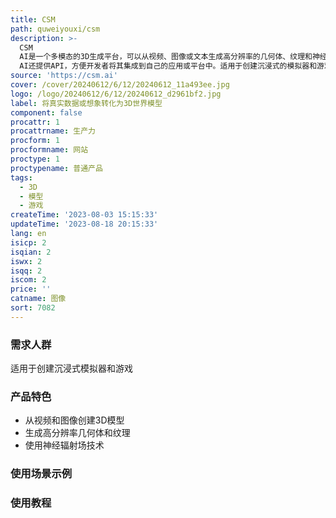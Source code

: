 ```yaml
---
title: CSM
path: quweiyouxi/csm
description: >-
  CSM
  AI是一个多模态的3D生成平台，可以从视频、图像或文本生成高分辨率的几何体、纹理和神经辐射场。它可以快速准确地创建环境和游戏，为开发者提供了全新的体验。CSM
  AI还提供API，方便开发者将其集成到自己的应用或平台中。适用于创建沉浸式的模拟器和游戏。
source: 'https://csm.ai'
cover: /cover/20240612/6/12/20240612_11a493ee.jpg
logo: /logo/20240612/6/12/20240612_d2961bf2.jpg
label: 将真实数据或想象转化为3D世界模型
component: false
procattr: 1
procattrname: 生产力
procform: 1
procformname: 网站
proctype: 1
proctypename: 普通产品
tags:
  - 3D
  - 模型
  - 游戏
createTime: '2023-08-03 15:15:33'
updateTime: '2023-08-18 20:15:33'
lang: en
isicp: 2
isqian: 2
iswx: 2
isqq: 2
iscom: 2
price: ''
catname: 图像
sort: 7082
---
```




### 需求人群
适用于创建沉浸式模拟器和游戏

### 产品特色
- 从视频和图像创建3D模型
- 生成高分辨率几何体和纹理
- 使用神经辐射场技术

### 使用场景示例


### 使用教程


  
